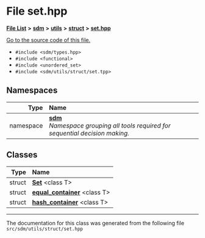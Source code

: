 
# File set.hpp

<link rel="stylesheet" href="https://cdnjs.cloudflare.com/ajax/libs/KaTeX/0.5.1/katex.min.css">
<link rel="stylesheet" href="https://cdn.jsdelivr.net/github-markdown-css/2.2.1/github-markdown.css"/>



[**File List**](files.md) **>** [**sdm**](dir_ae1b8d8c3d2627954ba53c22978558f0.md) **>** [**utils**](dir_d5f9b32a4b7e3085fe36bb5e85e812de.md) **>** [**struct**](dir_8910f640002ec96a2876ed8b2614abb5.md) **>** [**set.hpp**](set_8hpp.md)

[Go to the source code of this file.](set_8hpp_source.md)



* `#include <sdm/types.hpp>`
* `#include <functional>`
* `#include <unordered_set>`
* `#include <sdm/utils/struct/set.tpp>`









## Namespaces

| Type | Name |
| ---: | :--- |
| namespace | [**sdm**](namespacesdm.md) <br>_Namespace grouping all tools required for sequential decision making._  |

## Classes

| Type | Name |
| ---: | :--- |
| struct | [**Set**](structsdm_1_1Set.md) &lt;class T&gt;<br> |
| struct | [**equal\_container**](structsdm_1_1equal__container.md) &lt;class T&gt;<br> |
| struct | [**hash\_container**](structsdm_1_1hash__container.md) &lt;class T&gt;<br> |














------------------------------
The documentation for this class was generated from the following file `src/sdm/utils/struct/set.hpp`